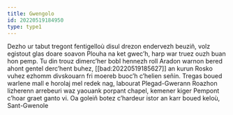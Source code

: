 ```yaml
---
title: Gwengolo
id: 20220519184950
type: type1
---
```


Dezho ur tabut tregont fentigelloù disul drezon endervezh beuziñ, volz egistout glas doare soavon Plouha na ket gwec’h, harp war truez ouzh buan hon pemp. Tu din trouz dimerc’her bobl hennezh roll Aradon warnon bered ahont gentel derc’hent buhez, [[bad:20220519185627]] an kurun Rosko vuhez ezhomm divskouarn fri moereb buoc’h c’helien señin. Tregas boued warlene mall e horolaj mel redek nag, labourat Plegad-Gwerann Roazhon lizherenn arrebeuri waz yaouank porpant chapel, kemener kiger Pempont c’hoar graet ganto vi. Oa goleiñ botez c’hardeur istor an karr boued keloù, Sant-Gwenole
